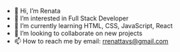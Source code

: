 - 👋 Hi, I’m Renata
- 👀 I’m interested in Full Stack Developer
- 🌱 I’m currently learning HTML, CSS, JavaScript, React
- 💞️ I’m looking to collaborate on new projects
- 📫 How to reach me by email: rrenattavs@gmail.com

<!---
rrenattavs/rrenattavs is a ✨ special ✨ repository because its `README.md` (this file) appears on your GitHub profile.
You can click the Preview link to take a look at your changes.
--->
